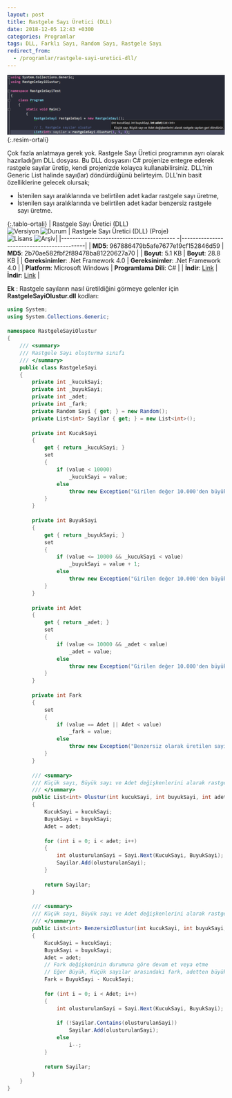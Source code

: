 ```yaml
---
layout: post
title: Rastgele Sayı Üretici (DLL)
date: 2018-12-05 12:43 +0300
categories: Programlar
tags: DLL, Farklı Sayı, Random Sayı, Rastgele Sayı
redirect_from:
  - /programlar/rastgele-sayi-uretici-dll/
---
```

![rastgele-sayi-uretici-dll](/images/programlar/rastgele-sayi-uretici-dll.png){:.resim-ortali}

Çok fazla anlatmaya gerek yok. Rastgele Sayı Üretici programının ayrı olarak hazırladığım DLL dosyası. Bu DLL dosyasını C# projenize entegre ederek rastgele sayılar üretip, kendi projenizde kolayca kullanabilirsiniz. DLL’nin Generic List halinde sayı(lar) döndürdüğünü belirteyim. DLL'nin basit özelliklerine gelecek olursak;

- İstenilen sayı aralıklarında ve belirtilen adet kadar rastgele sayı üretme,
- İstenilen sayı aralıklarında ve belirtilen adet kadar benzersiz rastgele sayı üretme.


{:.tablo-ortali}
| Rastgele Sayı Üretici (DLL) <br>![Versiyon](https://img.shields.io/badge/Versiyon-1.00-blueviolet.svg?style=flat) ![Durum](https://img.shields.io/badge/Durum-Çalışıyor-success.svg?style=flat) | Rastgele Sayı Üretici (DLL) (Proje)<br>![Lisans](https://img.shields.io/badge/Lisans-MIT-blue.svg?style=flat) ![Arşiv](https://img.shields.io/badge/Arşiv-orange.svg?style=flat)|
|----------------------------------------- -|-------------------------------------------|
| **MD5**: 967886479b5afe7677e19cf152846d59 | **MD5**: 2b70ae582fbf2f89478ba81220627a70 | 
| **Boyut**: 5.1 KB                       | **Boyut**:  28.8 KB                         |
| **Gereksinimler**: .Net Framework 4.0     | **Gereksinimler**: .Net Framework  4.0    |
| **Platform**: Microsoft Windows           | **Programlama Dili**: C#                  |
| **İndir**: [Link](https://www.dropbox.com/s/8h3je17hzrrii4p/rastgele-sayi-dll.zip?dl=1)         | **İndir**: [Link](https://www.dropbox.com/s/owmrihlyzf15xz2/rastgele-sayi-dll-proje.zip?dl=1) |

**Ek** : Rastgele sayıların nasıl üretildiğini görmeye gelenler için **RastgeleSayiOlustur.dll** kodları:

```csharp
using System;
using System.Collections.Generic;
 
namespace RastgeleSayiOlustur
{
    /// <summary>
    /// Rastgele Sayı oluşturma sınıfı
    /// </summary>
    public class RastgeleSayi
    {
        private int _kucukSayi;
        private int _buyukSayi;
        private int _adet;
        private int _fark;
        private Random Sayi { get; } = new Random();
        private List<int> Sayilar { get; } = new List<int>();
 
        private int KucukSayi
        {
            get { return _kucukSayi; }
            set
            {
                if (value < 10000)
                    _kucukSayi = value;
                else
                    throw new Exception("Girilen değer 10.000'den büyük olmamalı!");
            }
        }
 
        private int BuyukSayi
        {
            get { return _buyukSayi; }
            set
            {
                if (value <= 10000 && _kucukSayi < value)
                    _buyukSayi = value + 1;
                else
                    throw new Exception("Girilen değer 10.000'den büyük olmamalı veya küçük sayıdan büyük olmalı!");
            }
        }
 
        private int Adet
        {
            get { return _adet; }
            set
            {
                if (value <= 10000 && _adet < value)
                    _adet = value;
                else
                    throw new Exception("Girilen değer 10.000'den büyük olmamalı!");
            }
        }
 
        private int Fark
        {
            set
            {
                if (value == Adet || Adet < value)
                    _fark = value;
                else
                    throw new Exception("Benzersiz olarak üretilen sayılar Büyük Sayı ile Küçük Sayı farkından fazla olamaz!");
            }
        }
 
        /// <summary>
        /// Küçük sayı, Büyük sayı ve Adet değişkenlerini alarak rastgele sayıları geri döndürür.
        /// </summary>
        public List<int> Olustur(int kucukSayi, int buyukSayi, int adet)
        {
            KucukSayi = kucukSayi;
            BuyukSayi = buyukSayi;
            Adet = adet;
 
            for (int i = 0; i < adet; i++)
            {
                int olusturulanSayi = Sayi.Next(KucukSayi, BuyukSayi);
                Sayilar.Add(olusturulanSayi);
            }
 
            return Sayilar;
        }
 
        /// <summary>
        /// Küçük sayı, Büyük sayı ve Adet değişkenlerini alarak rastgele ve benzersiz sayıları geri döndürür.
        /// </summary>
        public List<int> BenzersizOlustur(int kucukSayi, int buyukSayi, int adet)
        {
            KucukSayi = kucukSayi;
            BuyukSayi = buyukSayi;
            Adet = adet;
            // Fark değişkeninin durumuna göre devam et veya etme
            // Eğer Büyük, Küçük sayılar arasındaki fark, adetten büyükse işlemi sonlandır
            Fark = BuyukSayi - KucukSayi;
 
            for (int i = 0; i < Adet; i++)
            {
                int olusturulanSayi = Sayi.Next(KucukSayi, BuyukSayi);
 
                if (!Sayilar.Contains(olusturulanSayi))
                    Sayilar.Add(olusturulanSayi);
                else
                    i--;
            }
 
            return Sayilar;
        }
    }
}
```

